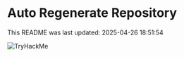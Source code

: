 # Auto Regenerate Repository

This README was last updated: 2025-04-26 18:51:54

 ![TryHackMe](https://tryhackme.com/badge/533634)